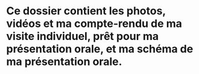 # Ce dossier contient les photos, vidéos et ma compte-rendu de ma visite individuel, prêt pour ma présentation orale, et ma schéma de ma présentation orale.

